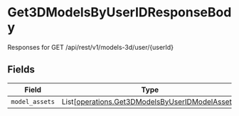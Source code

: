 # Get3DModelsByUserIDResponseBody

Responses for GET /api/rest/v1/models-3d/user/{userId}


## Fields

| Field                                                                                                        | Type                                                                                                         | Required                                                                                                     | Description                                                                                                  |
| ------------------------------------------------------------------------------------------------------------ | ------------------------------------------------------------------------------------------------------------ | ------------------------------------------------------------------------------------------------------------ | ------------------------------------------------------------------------------------------------------------ |
| `model_assets`                                                                                               | List[[operations.Get3DModelsByUserIDModelAssets](../../models/operations/get3dmodelsbyuseridmodelassets.md)] | :heavy_minus_sign:                                                                                           | N/A                                                                                                          |